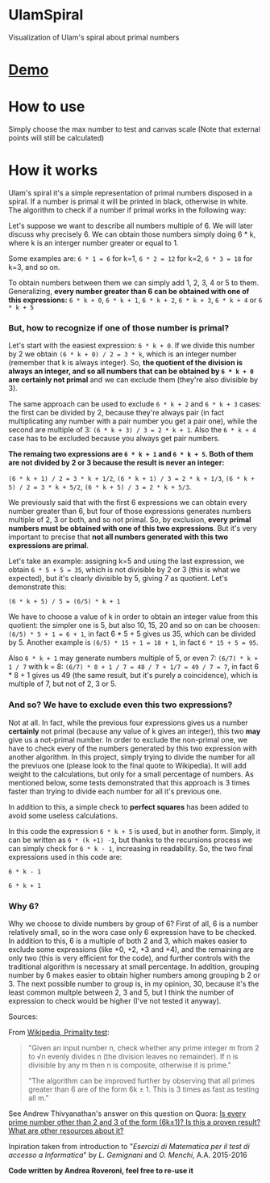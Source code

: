 # UlamSpiral
Visualization of Ulam's spiral about primal numbers

# [Demo](https://roveroniandrea.github.io/UlamSpiral/)

# How to use
Simply choose the max number to test and canvas scale (Note that external points will still be calculated)

# How it works
Ulam's spiral it's a simple representation of primal numbers disposed in a spiral. If a number is primal it will be printed in black, otherwise in white.
The algorithm to check if a number if primal works in the following way:

Let's suppose we want to describe all numbers multiple of 6. We will later discuss why precisely 6. We can obtain those numbers simply doing 6 * k, where k is an interger number greater or equal to 1.

Some examples are:
`6 * 1 = 6` for k=1, `6 * 2 = 12` for k=2, `6 * 3 = 18` for k=3, and so on.

To obtain numbers between them we can simply add 1, 2, 3, 4 or 5 to them. Generalizing, **every number greater than 6 can be obtained with one of this expressions:**
`6 * k + 0`, `6 * k + 1`, `6 * k + 2`, `6 * k + 3`, `6 * k + 4` or `6 * k + 5`

### But, how to recognize if one of those number is primal?

Let's start with the easiest expression: `6 * k + 0`. If we divide this number by 2 we obtain `(6 * k + 0) / 2 = 3 * k`, which is an integer number (remember that k is always integer). So, **the quotient of the division is always an integer, and so all numbers that can be obtained by `6 * k + 0` are certainly not primal** and we can exclude them (they're also divisible by 3).

The same approach can be used to exclude `6 * k + 2` and `6 * k + 3` cases: the first can be divided by 2, because they're always pair (in fact multiplicating any number with a pair number you get a pair one), while the second are multiple of 3: `(6 * k + 3) / 3 = 2 * k + 1`. Also the `6 * k + 4` case has to be excluded because you always get pair numbers.

**The remaing two expressions are `6 * k + 1` and `6 * k + 5`. Both of them are not divided by 2 or 3 because the result is never an integer:**

`(6 * k + 1) / 2 = 3 * k + 1/2`, `(6 * k + 1) / 3 = 2 * k + 1/3`, `(6 * k + 5) / 2 = 3 * k + 5/2`, `(6 * k + 5) / 3 = 2 * k + 5/3`.

We previously said that with the first 6 expressions we can obtain every number greater than 6, but four of those expressions generates numbers multiple of 2, 3 or both, and so not primal. So, by exclusion, **every primal numbers must be obtained with one of this two expressions**. But it's very important to precise that **not all numbers generated with this two expressions are primal**.

Let's take an example: assigning k=5 and using the last expression, we obtain `6 * 5 + 5 = 35`, which is not divisible by 2 or 3 (this is what we expected), but it's clearly divisible by 5, giving 7 as quotient. Let's demonstrate this:

`(6 * k + 5) / 5 = (6/5) * k + 1`

We have to choose a value of k in order to obtain an integer value from this quotient: the simpler one is 5, but also 10, 15, 20 and so on can be choosen: `(6/5) * 5 + 1 = 6 + 1`, in fact 6 * 5 + 5 gives us 35, which can be divided by 5. Another example is `(6/5) * 15 + 1 = 18 + 1`, in fact `6 * 15 + 5 = 95`.

Also `6 * k + 1` may generate numbers multiple of 5, or even 7: `(6/7) * k + 1 / 7` with k = 8: `(6/7) * 8 + 1 / 7 = 48 / 7 + 1/7 = 49 / 7 = 7`, in fact 6 * 8 + 1 gives us 49 (the same result, but it's purely a coincidence), which is multiple of 7, but not of 2, 3 or 5.

### And so? We have to exclude even this two expressions?

Not at all. In fact, while the previous four expressions gives us a number **certainly** not primal (because any value of k gives an integer), this two **may** give us a not-primal number. In order to exclude the non-primal one, we have to check every of the numbers generated by this two expression with another algorithm. In this project, simply trying to divide the number for all the previuos one (please look to the final quote to Wikipedia). It will add weight to the calculations, but only for a small percentage of numbers. As mentioned below, some tests demonstrated that this approach is 3 times faster than trying to divide each number for all it's previous one.

In addition to this, a simple check to **perfect squares** has been added to avoid some useless calculations.

In this code the expression `6 * k + 5` is used, but in another form. Simply, it can be written as `6 * (k +1) -1`, but thanks to the recursions process we can simply check for `6 * k - 1`, increasing in readability. So, the two final expressions used in this code are:

`6 * k - 1`

`6 * k + 1`

### Why 6?
Why we choose to divide numbers by group of 6? First of all, 6 is a number relatively small, so in the wors case only 6 expression have to be checked. In addition to this, 6 is a multiple of both 2 and 3, which makes easier to exclude some expressions (like +0, +2, +3 and +4), and the remaining are only two (this is very efficient for the code), and further controls with the traditional algorithm is necessary at small percentage. In addition, grouping number by 6 makes easier to obtain higher numbers among grouping b 2 or 3. The next possible number to group is, in my opinion, 30, because it's the least common multple between 2, 3 and 5, but I think the number of expression to check would be higher (I've not tested it anyway).

Sources:

From [Wikipedia, Primality test](https://en.wikipedia.org/wiki/Primality_test#Simple_methods):
>"Given an input number n, check whether any prime integer m from 2 to √n evenly divides n (the division leaves no remainder). If n is divisible by any m then n is composite, otherwise it is prime."
>
>"The algorithm can be improved further by observing that all primes greater than 6 are of the form 6k ± 1. This is 3 times as fast as testing all m."

See Andrew Thivyanathan's answer on this question on Quora: [Is every prime number other than 2 and 3 of the form (6k±1)? Is this a proven result? What are other resources about it?](https://www.quora.com/Is-every-prime-number-other-than-2-and-3-of-the-form-6k%C2%B11-Is-this-a-proven-result-What-are-other-resources-about-it)

Inpiration taken from introduction to "*Esercizi di Matematica per il test di accesso a Informatica*" by *L. Gemignani* and *O. Menchi*, A.A. 2015-2016

**Code written by Andrea Roveroni, feel free to re-use it**
